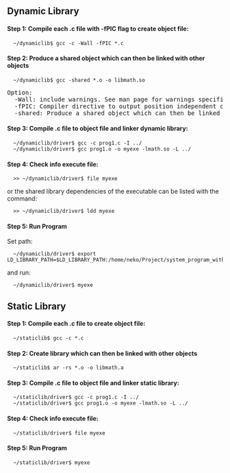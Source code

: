 <h2> Dynamic Library </h2>


#### Step 1: Compile each .c file with -fPIC flag to create object file:
```shell
  ~/dynamiclib$ gcc -c -Wall -fPIC *.c
```
#### Step 2: Produce a shared object which can then be linked with other objects
```shell
  ~/dynamiclib$ gcc -shared *.o -o libmath.so
```
<pre>
Option: 
  -Wall: include warnings. See man page for warnings specified.
  -fPIC: Compiler directive to output position independent code, a characteristic required by shared libraries. Also see "-fpic".
  -shared: Produce a shared object which can then be linked with other objects to form an executable.
</pre>  
  
#### Step 3: Compile .c file to object file and linker dynamic library:
```shell
  ~/dynamiclib/driver$ gcc -c prog1.c -I ../
  ~/dynamiclib/driver$ gcc prog1.o -o myexe -lmath.so -L ../
```
#### Step 4: Check info execute file:
```shell
  >> ~/dynamiclib/driver$ file myexe
```
or the shared library dependencies of the executable can be listed with the command:
```shell
  >> ~/dynamiclib/driver$ ldd myexe
```
#### Step 5: Run Program
Set path:
```shell
  ~/dynamiclib/driver$ export LD_LIBRARY_PATH=$LD_LIBRARY_PATH:/home/neko/Project/system_program_with_linux/linker/dynamiclib
```
and run:
```shell
  ~/dynamiclib/driver$ myexe
```


<h2> Static Library </h2>


#### Step 1: Compile each .c file to create object file:
```shell
  ~/staticlib$ gcc -c *.c
```
#### Step 2: Create library which can then be linked with other objects
```shell
  ~/staticlib$ ar -rs *.o -o libmath.a
```
#### Step 3: Compile .c file to object file and linker static library:
```shell
  ~/staticlib/driver$ gcc -c prog1.c -I ../
  ~/staticlib/driver$ gcc prog1.o -o myexe -lmath.so -L ../
```
#### Step 4: Check info execute file:
```shell
  ~/staticlib/driver$ file myexe
```
#### Step 5: Run Program
```shell
  ~/staticlib/driver$ myexe
```
